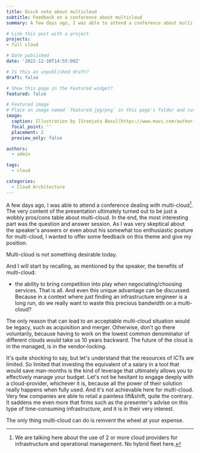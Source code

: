 ```yaml
---
title: Quick note about multicloud
subtitle: Feedback on a conference about multicloud
summary: A few days ago, I was able to attend a conference about multi-cloud, feedback on its content and positioning.

# Link this post with a project
projects:
- full cloud

# Date published
date: '2022-12-10T14:55:00Z'

# Is this an unpublished draft?
draft: false

# Show this page in the Featured widget?
featured: false

# Featured image
# Place an image named `featured.jpg/png` in this page's folder and customize its options here.
image:
  caption: Illustration by [Sreejata Basu](https://www.muvi.com/author-blog.html?u=sreejatamuvi-com)
  focal_point: ''
  placement: 2
  preview_only: false

authors:
  - admin

tags:
  - cloud

categories:
  - Cloud Architecture
---
```



A few days ago, I was able to attend a conference dealing with multi-cloud[^1]. The very content of the presentation ultimately turned out to be just a wobbly pros/cons table about multi-cloud. In the end, the most interesting part was the question and answer session. As I was very skeptical about the speaker's answers or even about his somewhat too enthusiastic posture for multi-cloud, I wanted to offer some feedback on this theme and give my position.

Multi-cloud is not something desirable today.

And I will start by recalling, as mentioned by the speaker, the benefits of multi-cloud:
- the ability to bring competition into play when negociating/choosing services.
That is all.
And even this unique advantage can be discussed. Because in a context where just finding an infrastructure engineer is a long run, do we really want to waste this precious bandwidth on a multi-cloud?

The only reason that can lead to an acceptable multi-cloud situation would be legacy, such as acquisition and merger. Otherwise, don't go there voluntarily, because having to work on the lowest common denominator of different clouds would take us 10 years backward.
The future of the cloud is in the managed, is in the vendor-locking.

It's quite shocking to say, but let's understand that the resources of ICTs are limited. So limited that investing the equivalent of a salary in a tool that would save man-months is the kind of leverage that ultimately allows you to effectively manage your budget. Let's not be hesitant to engage deeply with a cloud-provider, whichever it is, because all the power of their solution really happens when fully used. And it's not achievable here for multi-cloud. Very few companies are able to retail a painless lift&shift, quite the contrary.
It saddens me even more that firms such as the presenter's advise on this type of time-consuming infrastructure, and it is in their very interest.

The only thing multi-cloud can do is reinvent the wheel at your expense.

[^1]: We are talking here about the use of 2 or more cloud providers for infrastructure and operational management. No hybrid fleet here.